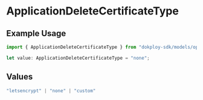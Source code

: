 # ApplicationDeleteCertificateType

## Example Usage

```typescript
import { ApplicationDeleteCertificateType } from "dokploy-sdk/models/operations";

let value: ApplicationDeleteCertificateType = "none";
```

## Values

```typescript
"letsencrypt" | "none" | "custom"
```